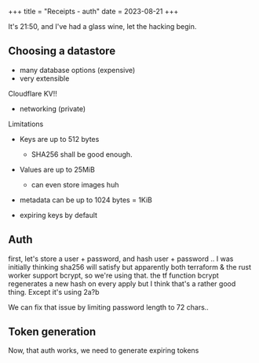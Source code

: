 +++
title = "Receipts - auth"
date = 2023-08-21
+++

<!-- Intro about rolling your own auth with link to roll-your-own article -->
It's 21:50, and I've had a glass wine, let the hacking begin.
<!-- Insert scene from The Social Network -->

## Choosing a datastore

- many database options (expensive)
- very extensible

Cloudflare KV!!
- networking (private)

Limitations
- Keys are up to 512 bytes
  - SHA256 shall be good enough.
- Values are up to 25MiB
  - can even store images huh
- metadata can be up to 1024 bytes = 1KiB

- expiring keys by default

## Auth

first, let's store a user + password, and hash user + password
..
I was initially thinking sha256 will satisfy but apparently both terraform & the
rust worker support bcrypt, so we're using that.
the tf function bcrypt regenerates a new hash on every apply but I think that's
a rather good thing.
Except it's using 2a?b

We can fix that issue by limiting password length to 72 chars..

## Token generation

Now, that auth works, we need to generate expiring tokens



